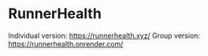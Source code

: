# RunnerHealth
Individual version: https://runnerhealth.xyz/
Group version: https://runnerhealth.onrender.com/

